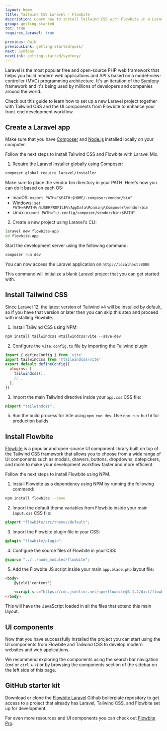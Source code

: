 ```yaml
---
layout: home
title: Tailwind CSS Laravel - Flowbite
description: Learn how to install Tailwind CSS with Flowbite in a Laravel PHP project and start building modern websites with the most popular PHP framework in the world
group: getting-started
toc: true
requires_laravel: true

previous: Qwik
previousLink: getting-started/qwik/
next: Symfony
nextLink: getting-started/symfony/
---
```


Laravel is the most popular free and open-source PHP web framework that helps you build modern web applications and API's based on a model-view-controller (MVC) programming architecture. It's an iteration of the [Symfony](https://flowbite.com/docs/getting-started/symfony/) framework and it's being used by millions of developers and companies around the world.

Check out this guide to learn how to set up a new Laravel project together with Tailwind CSS and the UI components from Flowbite to enhance your front-end development workflow.

## Create a Laravel app

Make sure that you have <a href="https://getcomposer.org/" rel="nofollow">Composer</a> and <a href="https://nodejs.org/en/" rel="nofollow">Node.js</a> installed locally on your computer.

Follow the next steps to install Tailwind CSS and Flowbite with Laravel Mix. 

1. Require the Laravel Installer globally using Composer:

```bash
composer global require laravel/installer
```

Make sure to place the vendor bin directory in your PATH. Here's how you can do it based on each OS:

- macOS: `export PATH="$PATH:$HOME/.composer/vendor/bin"`
- Windows: `set PATH=%PATH%;%USERPROFILE%\AppData\Roaming\Composer\vendor\bin`
- Linux: `export PATH="~/.config/composer/vendor/bin:$PATH"`

2. Create a new project using Laravel's CLI:

```bash
laravel new flowbite-app
cd flowbite-app
```

Start the development server using the following command:

```bash
composer run dev
```

You can now access the Laravel application on `http://localhost:8000`.

This command will initialize a blank Laravel project that you can get started with.

## Install Tailwind CSS

Since Laravel 12, the latest version of Tailwind v4 will be installed by default, so if you have that version or later then you can skip this step and proceed with installing Flowbite.

1. Install Tailwind CSS using NPM:

```javascript
npm install tailwindcss @tailwindcss/vite --save-dev
```

2. Configure the `vite.config.ts` file by importing the Tailwind plugin:

```javascript
import { defineConfig } from 'vite'
import tailwindcss from '@tailwindcss/vite'
export default defineConfig({
  plugins: [
    tailwindcss(),
    // …
  ],
})
```

3. Import the main Tailwind directive inside your `app.css` CSS file:

```css
@import "tailwindcss";
```

5. Run the build process for Vite using `npm run dev`. Use `npm run build` for production builds.

## Install Flowbite

[Flowbite](https://flowbite.com) is a popular and open-source UI component library built on top of the Tailwind CSS framework that allows you to choose from a wide range of UI components such as modals, drawers, buttons, dropdowns, datepickers, and more to make your development workflow faster and more efficient.

Follow the next steps to install Flowbite using NPM.

1. Install Flowbite as a dependency using NPM by running the following command:

```bash
npm install flowbite --save
```

2. Import the default theme variables from Flowbite inside your main `input.css` CSS file:

```css
@import "flowbite/src/themes/default";
```

3. Import the Flowbite plugin file in your CSS:

```css
@plugin "flowbite/plugin";
```

4. Configure the source files of Flowbite in your CSS:

```css
@source "../../node_modules/flowbite";
```

5. Add the Flowbite JS script inside your main `app.blade.php` layout file:

```html
<body>
    @yield('content')

    <script src="https://cdn.jsdelivr.net/npm/flowbite@3.1.2/dist/flowbite.min.js"></script>
</body>
```

This will have the JavaScript loaded in all the files that extend this main layout.

## UI components

Now that you have successfully installed the project you can start using the UI components from Flowbite and Tailwind CSS to develop modern websites and web applications.

We recommend exploring the components using the search bar navigation (`cmd` or `ctrl` + `k`) or by browsing the components section of the sidebar on the left side of this page.

## GitHub starter kit

Download or clone the [Flowbite Laravel](https://github.com/themesberg/tailwind-laravel-starter) Github boilerplate repository to get access to a project that already has Laravel, Tailwind CSS, and Flowbite set up for development.

For even more resources and UI components you can check out [Flowbite Pro](https://flowbite.com/pro/).